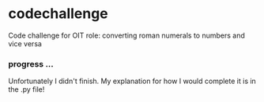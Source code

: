 # codechallenge
Code challenge for OIT role: converting roman numerals to numbers and vice versa

### progress ...
Unfortunately I didn't finish. My explanation for how I would complete it is in the .py file!
